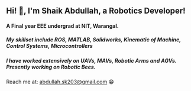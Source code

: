 ## Hi! 👋, I'm Shaik Abdullah, a Robotics Developer! 
#### A Final year EEE undergrad at NIT, Warangal.
##### My skillset include ROS, MATLAB, Solidworks, Kinematic of Machine, Control Systems, Microcontrollers
##### I have worked extensively on UAVs, MAVs, Robotic Arms and AGVs. Presently working on Robotic Bees.

Reach me at: abdullah.sk203@gmail.com 😁



<!--
**Shaik2003/Shaik2003** is a ✨ _special_ ✨ repository because its `README.md` (this file) appears on your GitHub profile.

Here are some ideas to get you started:

- 🔭 I’m currently working on ...
- 🌱 I’m currently learning ...
- 👯 I’m looking to collaborate on ...
- 🤔 I’m looking for help with ...
- 💬 Ask me about ...
- 📫 How to reach me: ...
- 😄 Pronouns: ...
- ⚡ Fun fact: ...
-->
